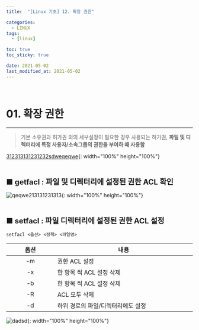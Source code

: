 ```yaml
---
title:  "[Linux 기초] 12. 확장 권한" 

categories:
  - LINUX
tags:
  - [linux]

toc: true
toc_sticky: true

date: 2021-05-02
last_modified_at: 2021-05-02
---
```

<br>

# 01. 확장 권한
---

<style>
table {
    font-size: 12pt;
}
table th:first-of-type {
    width: 5%;
}
table th:nth-of-type(2) {
    width: 15%;
}
table th:nth-of-type(3) {
    width: 50%;
}
table th:nth-of-type(4) {
    width: 30%;
}
big {
    font-size: 15pt;
}
</style>

> 기본 소유권과 허가권 외의 세부설정이 필요한 경우 사용되는 허가권, **파일 및 디렉터리에 특정 사용자/소속그룹의 권한을 부여하 때 사용함**

[312313131231232sdweqeqwe](https://user-images.githubusercontent.com/42735894/222879173-1f5060b8-4795-46f9-a91c-5ac950d2b8b5.PNG){: width="100%" height="100%"}

<br>

<big> **■ getfacl : 파일 및 디렉터리에 설정된 권한 ACL 확인** </big>

![qeqwe213131231313](https://user-images.githubusercontent.com/42735894/222879175-08d3dd56-8fa0-4461-852b-434d4d38578c.PNG){: width="100%" height="100%"}

<br>

<big> **■ setfacl : 파일 디렉터리에 설정된 권한 ACL 설정** </big>

```
setfacl <옵션> <정책> <파일명>
```

|옵션|내용|
|:---:|---|
|-m|권한 ACL 설정|
|-x|한 항목 씩 ACL 설정 삭제|
|-b|한 항목 씩 ACL 설정 삭제|
|-R|ACL 모두 삭제|
|-d|하위 경로의 파일/디렉터리에도 설정|

![dadsd](https://user-images.githubusercontent.com/42735894/222879233-92a3eb68-7bce-4501-82b5-7c779b12618e.PNG){: width="100%" height="100%"}

<br>